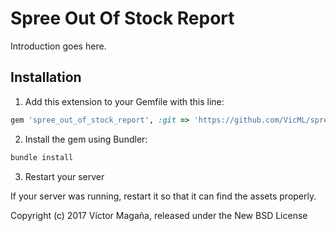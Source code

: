 Spree Out Of Stock Report
=====================

Introduction goes here.

## Installation

1. Add this extension to your Gemfile with this line:
  ```ruby  
  gem 'spree_out_of_stock_report', :git => 'https://github.com/VicML/spree_out_of_stock_report.git'
  ```

2. Install the gem using Bundler:
  ```ruby
  bundle install
  ```

3. Restart your server

  If your server was running, restart it so that it can find the assets properly.


Copyright (c) 2017 Víctor Magaña, released under the New BSD License
